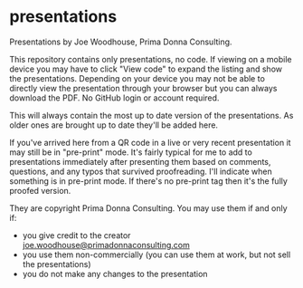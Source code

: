 # presentations
Presentations by Joe Woodhouse, Prima Donna Consulting.

This repository contains only presentations, no code. If viewing on a mobile device you may have to click "View code" to expand the listing and show the presentations. Depending on your device you may not be able to directly view the presentation through your browser but you can always download the PDF. No GitHub login or account required.

This will always contain the most up to date version of the presentations. As older ones are brought up to date they'll be added here.

If you've arrived here from a QR code in a live or very recent presentation it may still be in "pre-print" mode. It's fairly typical for me to add to presentations immediately after presenting them based on comments, questions, and any typos that survived proofreading. I'll indicate when something is in pre-print mode. If there's no pre-print tag then it's the fully proofed version.

They are copyright Prima Donna Consulting. You may use them if and only if:

- you give credit to the creator joe.woodhouse@primadonnaconsulting.com  
- you use them non-commercially (you can use them at work, but not sell the presentations)  
- you do not make any changes to the presentation  
